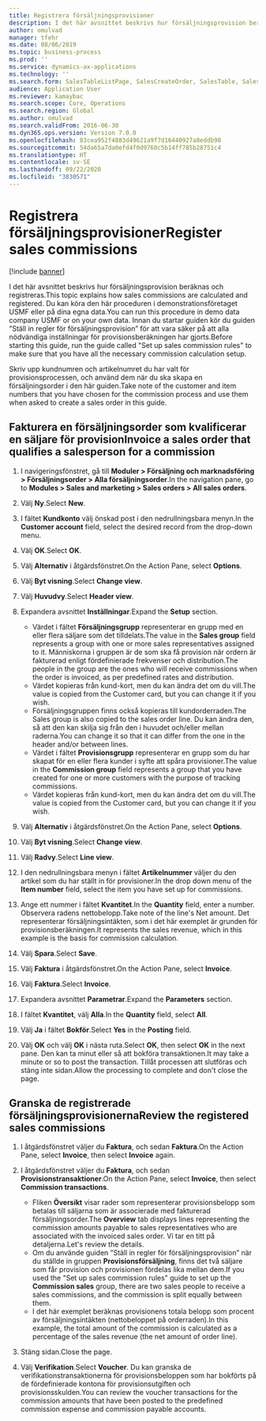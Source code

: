 ```yaml
---
title: Registrera försäljningsprovisioner
description: I det här avsnittet beskrivs hur försäljningsprovision beräknas och registreras.
author: omulvad
manager: tfehr
ms.date: 08/06/2019
ms.topic: business-process
ms.prod: ''
ms.service: dynamics-ax-applications
ms.technology: ''
ms.search.form: SalesTableListPage, SalesCreateOrder, SalesTable, SalesEditLines,  CustInvoiceJournal, CommissionTrans, LedgerTransVoucher, CustClassificationGroup
audience: Application User
ms.reviewer: kamaybac
ms.search.scope: Core, Operations
ms.search.region: Global
ms.author: omulvad
ms.search.validFrom: 2016-06-30
ms.dyn365.ops.version: Version 7.0.0
ms.openlocfilehash: 83cea952f4883d49621a9f7d16440927a8eddb98
ms.sourcegitcommit: 54da65a7da0efd4f0d9760c5b14ff785b28751c4
ms.translationtype: HT
ms.contentlocale: sv-SE
ms.lasthandoff: 09/22/2020
ms.locfileid: "3830571"
---
```

# <a name="register-sales-commissions"></a><span data-ttu-id="6b1f7-103">Registrera försäljningsprovisioner</span><span class="sxs-lookup"><span data-stu-id="6b1f7-103">Register sales commissions</span></span>

[!include [banner](../../includes/banner.md)]

<span data-ttu-id="6b1f7-104">I det här avsnittet beskrivs hur försäljningsprovision beräknas och registreras.</span><span class="sxs-lookup"><span data-stu-id="6b1f7-104">This topic explains how sales commissions are calculated and registered.</span></span> <span data-ttu-id="6b1f7-105">Du kan köra den här proceduren i demonstrationsföretaget USMF eller på dina egna data.</span><span class="sxs-lookup"><span data-stu-id="6b1f7-105">You can run this procedure in demo data company USMF or on your own data.</span></span> <span data-ttu-id="6b1f7-106">Innan du startar guiden kör du guiden ”Ställ in regler för försäljningsprovision” för att vara säker på att alla nödvändiga inställningar för provisionsberäkningen har gjorts.</span><span class="sxs-lookup"><span data-stu-id="6b1f7-106">Before starting this guide, run the guide called "Set up sales commission rules" to make sure that you have all the necessary commission calculation setup.</span></span>

<span data-ttu-id="6b1f7-107">Skriv upp kundnumren och artikelnumret du har valt för provisionsprocessen, och använd dem när du ska skapa en försäljningsorder i den här guiden.</span><span class="sxs-lookup"><span data-stu-id="6b1f7-107">Take note of the customer and item numbers that you have chosen for the commission process and use them when asked to create a sales order in this guide.</span></span>


## <a name="invoice-a-sales-order-that-qualifies-a-salesperson-for-a-commission"></a><span data-ttu-id="6b1f7-108">Fakturera en försäljningsorder som kvalificerar en säljare för provision</span><span class="sxs-lookup"><span data-stu-id="6b1f7-108">Invoice a sales order that qualifies a salesperson for a commission</span></span>
1. <span data-ttu-id="6b1f7-109">I navigeringsfönstret, gå till **Moduler > Försäljning och marknadsföring > Försäljningsorder > Alla försäljningsorder**.</span><span class="sxs-lookup"><span data-stu-id="6b1f7-109">In the navigation pane, go to **Modules > Sales and marketing > Sales orders > All sales orders**.</span></span>
2. <span data-ttu-id="6b1f7-110">Välj **Ny**.</span><span class="sxs-lookup"><span data-stu-id="6b1f7-110">Select **New**.</span></span>
3. <span data-ttu-id="6b1f7-111">I fältet **Kundkonto** välj önskad post i den nedrullningsbara menyn.</span><span class="sxs-lookup"><span data-stu-id="6b1f7-111">In the **Customer account** field, select the desired record from the drop-down menu.</span></span>
4. <span data-ttu-id="6b1f7-112">Välj **OK**.</span><span class="sxs-lookup"><span data-stu-id="6b1f7-112">Select **OK**.</span></span>
5. <span data-ttu-id="6b1f7-113">Välj **Alternativ** i åtgärdsfönstret.</span><span class="sxs-lookup"><span data-stu-id="6b1f7-113">On the Action Pane, select **Options**.</span></span>
6. <span data-ttu-id="6b1f7-114">Välj **Byt visning**.</span><span class="sxs-lookup"><span data-stu-id="6b1f7-114">Select **Change view**.</span></span>
7. <span data-ttu-id="6b1f7-115">Välj **Huvudvy**.</span><span class="sxs-lookup"><span data-stu-id="6b1f7-115">Select **Header view**.</span></span>
8. <span data-ttu-id="6b1f7-116">Expandera avsnittet **Inställningar**.</span><span class="sxs-lookup"><span data-stu-id="6b1f7-116">Expand the **Setup** section.</span></span>

    - <span data-ttu-id="6b1f7-117">Värdet i fältet **Försäljningsgrupp** representerar en grupp med en eller flera säljare som det tilldelats.</span><span class="sxs-lookup"><span data-stu-id="6b1f7-117">The value in the **Sales group** field represents a group with one or more sales representatives assigned to it.</span></span> <span data-ttu-id="6b1f7-118">Människorna i gruppen är de som ska få provision när ordern är fakturerad enligt fördefinierade frekvenser och distribution.</span><span class="sxs-lookup"><span data-stu-id="6b1f7-118">The people in the group are the ones who will receive commissions when the order is invoiced, as per predefined rates and distribution.</span></span>   
    - <span data-ttu-id="6b1f7-119">Värdet kopieras från kund-kort, men du kan ändra det om du vill.</span><span class="sxs-lookup"><span data-stu-id="6b1f7-119">The value is copied from the Customer card, but you can change it if you wish.</span></span>  
    - <span data-ttu-id="6b1f7-120">Försäljningsgruppen finns också kopieras till kundorderraden.</span><span class="sxs-lookup"><span data-stu-id="6b1f7-120">The Sales group is also copied to the sales order line.</span></span> <span data-ttu-id="6b1f7-121">Du kan ändra den, så att den kan skilja sig från den i huvudet och/eller mellan raderna.</span><span class="sxs-lookup"><span data-stu-id="6b1f7-121">You can change it so that it can differ from the one in the header and/or between lines.</span></span>  
    - <span data-ttu-id="6b1f7-122">Värdet i fältet **Provisionsgrupp** representerar en grupp som du har skapat för en eller flera kunder i syfte att spåra provisioner.</span><span class="sxs-lookup"><span data-stu-id="6b1f7-122">The value in the **Commission group** field represents a group that you have created for one or more customers with the purpose of tracking commissions.</span></span>   
    - <span data-ttu-id="6b1f7-123">Värdet kopieras från kund-kort, men du kan ändra det om du vill.</span><span class="sxs-lookup"><span data-stu-id="6b1f7-123">The value is copied from the Customer card, but you can change it if you wish.</span></span>   

9. <span data-ttu-id="6b1f7-124">Välj **Alternativ** i åtgärdsfönstret.</span><span class="sxs-lookup"><span data-stu-id="6b1f7-124">On the Action Pane, select **Options**.</span></span>
10. <span data-ttu-id="6b1f7-125">Välj **Byt visning**.</span><span class="sxs-lookup"><span data-stu-id="6b1f7-125">Select **Change view**.</span></span>
11. <span data-ttu-id="6b1f7-126">Välj **Radvy**.</span><span class="sxs-lookup"><span data-stu-id="6b1f7-126">Select **Line view**.</span></span>
12. <span data-ttu-id="6b1f7-127">I den nedrullningsbara menyn i fältet **Artikelnummer** väljer du den artikel som du har ställt in för provisioner.</span><span class="sxs-lookup"><span data-stu-id="6b1f7-127">In the drop down menu of the **Item number** field, select the item you have set up for commissions.</span></span> 
13. <span data-ttu-id="6b1f7-128">Ange ett nummer i fältet **Kvantitet**.</span><span class="sxs-lookup"><span data-stu-id="6b1f7-128">In the **Quantity** field, enter a number.</span></span> <span data-ttu-id="6b1f7-129">Observera radens nettobelopp.</span><span class="sxs-lookup"><span data-stu-id="6b1f7-129">Take note of the line's Net amount.</span></span> <span data-ttu-id="6b1f7-130">Det representerar försäljningsintäkten, som i det här exemplet är grunden för provisionsberäkningen.</span><span class="sxs-lookup"><span data-stu-id="6b1f7-130">It represents the sales revenue, which in this example is the basis for commission calculation.</span></span>  
14. <span data-ttu-id="6b1f7-131">Välj **Spara**.</span><span class="sxs-lookup"><span data-stu-id="6b1f7-131">Select **Save**.</span></span>
15. <span data-ttu-id="6b1f7-132">Välj **Faktura** i åtgärdsfönstret.</span><span class="sxs-lookup"><span data-stu-id="6b1f7-132">On the Action Pane, select **Invoice**.</span></span>
16. <span data-ttu-id="6b1f7-133">Välj **Faktura**.</span><span class="sxs-lookup"><span data-stu-id="6b1f7-133">Select **Invoice**.</span></span>
17. <span data-ttu-id="6b1f7-134">Expandera avsnittet **Parametrar**.</span><span class="sxs-lookup"><span data-stu-id="6b1f7-134">Expand the **Parameters** section.</span></span>
18. <span data-ttu-id="6b1f7-135">I fältet **Kvantitet**, välj **Alla**.</span><span class="sxs-lookup"><span data-stu-id="6b1f7-135">In the **Quantity** field, select **All**.</span></span>
19. <span data-ttu-id="6b1f7-136">Välj **Ja** i fältet **Bokför**.</span><span class="sxs-lookup"><span data-stu-id="6b1f7-136">Select **Yes** in the **Posting** field.</span></span>
20. <span data-ttu-id="6b1f7-137">Välj **OK** och välj **OK** i nästa ruta.</span><span class="sxs-lookup"><span data-stu-id="6b1f7-137">Select **OK**, then select **OK** in the next pane.</span></span> <span data-ttu-id="6b1f7-138">Den kan ta minut eller så att bokföra transaktionen.</span><span class="sxs-lookup"><span data-stu-id="6b1f7-138">It may take a minute or so to post the transaction.</span></span> <span data-ttu-id="6b1f7-139">Tillåt processen att slutföras och stäng inte sidan.</span><span class="sxs-lookup"><span data-stu-id="6b1f7-139">Allow the processing to complete and don't close the page.</span></span>  

## <a name="review-the-registered-sales-commissions"></a><span data-ttu-id="6b1f7-140">Granska de registrerade försäljningsprovisionerna</span><span class="sxs-lookup"><span data-stu-id="6b1f7-140">Review the registered sales commissions</span></span>
1. <span data-ttu-id="6b1f7-141">I åtgärdsfönstret väljer du **Faktura**, och sedan **Faktura**.</span><span class="sxs-lookup"><span data-stu-id="6b1f7-141">On the Action Pane, select **Invoice**, then select **Invoice** again.</span></span>
2. <span data-ttu-id="6b1f7-142">I åtgärdsfönstret väljer du **Faktura**, och sedan **Provisionstransaktioner**.</span><span class="sxs-lookup"><span data-stu-id="6b1f7-142">On the Action Pane, select **Invoice**, then select **Commission transactions**.</span></span>

    - <span data-ttu-id="6b1f7-143">Fliken **Översikt** visar rader som representerar provisionsbelopp som betalas till säljarna som är associerade med fakturerad försäljningsorder.</span><span class="sxs-lookup"><span data-stu-id="6b1f7-143">The **Overview** tab displays lines representing the commission amounts payable to sales representatives who are associated with the invoiced sales order.</span></span> <span data-ttu-id="6b1f7-144">Vi tar en titt på detaljerna.</span><span class="sxs-lookup"><span data-stu-id="6b1f7-144">Let's review the details.</span></span>  
    - <span data-ttu-id="6b1f7-145">Om du använde guiden ”Ställ in regler för försäljningsprovision” när du ställde in gruppen **Provisionsförsäljning**, finns det två säljare som får provision och provisionen fördelas lika mellan dem.</span><span class="sxs-lookup"><span data-stu-id="6b1f7-145">If you used the "Set up sales commission rules" guide to set up the **Commission sales** group, there are two sales people to receive a sales commissions, and the commission is split equally between them.</span></span>  
    - <span data-ttu-id="6b1f7-146">I det här exemplet beräknas provisionens totala belopp som procent av försäljningsintäkten (nettobeloppet på orderraden).</span><span class="sxs-lookup"><span data-stu-id="6b1f7-146">In this example, the total amount of the commission is calculated as a percentage of the sales revenue (the net amount of order line).</span></span>  
3. <span data-ttu-id="6b1f7-147">Stäng sidan.</span><span class="sxs-lookup"><span data-stu-id="6b1f7-147">Close the page.</span></span>
4. <span data-ttu-id="6b1f7-148">Välj **Verifikation**.</span><span class="sxs-lookup"><span data-stu-id="6b1f7-148">Select **Voucher**.</span></span> <span data-ttu-id="6b1f7-149">Du kan granska de verifikationstransaktionerna för provisionsbeloppen som har bokförts på de fördefinierade kontona för provisionsutgiften och provisionsskulden.</span><span class="sxs-lookup"><span data-stu-id="6b1f7-149">You can review the voucher transactions for the commission amounts that have been posted to the predefined commission expense and commission payable accounts.</span></span>  

